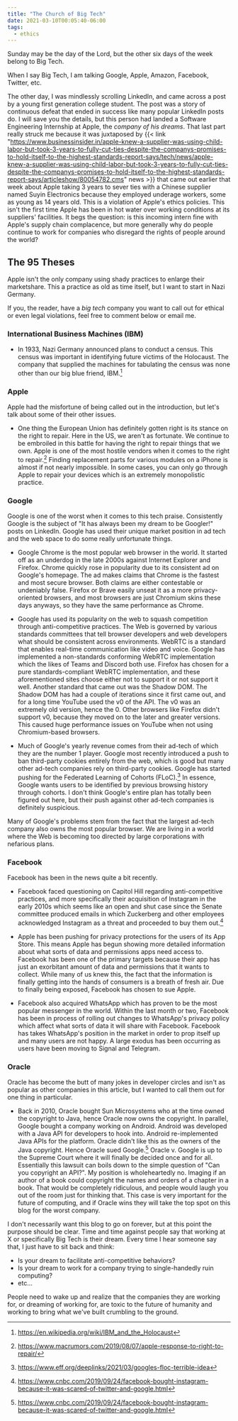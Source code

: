```yaml
---
title: "The Church of Big Tech"
date: 2021-03-10T00:05:40-06:00
tags:
  - ethics
---
```


Sunday may be the day of the Lord, but the other six days of the week belong to
Big Tech.

<!--more-->

When I say Big Tech, I am talking Google, Apple, Amazon, Facebook, Twitter, etc.

The other day, I was mindlessly scrolling LinkedIn, and came across a post by a
young first generation college student. The post was a story of continuous
defeat that ended in success like many popular LinkedIn posts do. I will save
you the details, but this person had landed a Software Engineering Internship at
Apple, the _company of his dreams_. That last part really struck me because it
was juxtaposed by
{{< link "https://www.businessinsider.in/apple-knew-a-supplier-was-using-child-labor-but-took-3-years-to-fully-cut-ties-despite-the-companys-promises-to-hold-itself-to-the-highest-standards-report-says/tech/news/apple-knew-a-supplier-was-using-child-labor-but-took-3-years-to-fully-cut-ties-despite-the-companys-promises-to-hold-itself-to-the-highest-standards-report-says/articleshow/80054782.cms" news >}}
that came out earlier that week about Apple taking 3 years to sever ties with a
Chinese supplier named Suyin Electronics because they employed underage workers,
some as young as 14 years old. This is a violation of Apple's ethics policies.
This isn't the first time Apple has been in hot water over working conditions at
its suppliers' facilities. It begs the question: is this incoming intern fine
with Apple's supply chain complacence, but more generally why do people continue
to work for companies who disregard the rights of people around the world?

## The 95 Theses

Apple isn't the only company using shady practices to enlarge their marketshare.
This a practice as old as time itself, but I want to start in Nazi Germany.

If you, the reader, have a _big tech_ company you want to call out for ethical
or even legal violations, feel free to comment below or email me.

### International Business Machines (IBM)

- In 1933, Nazi Germany announced plans to conduct a census. This census was
  important in identifying future victims of the Holocaust. The company that
  supplied the machines for tabulating the census was none other than our big
  blue friend, IBM.[^1]

### Apple

Apple had the misfortune of being called out in the introduction, but let's talk
about some of their other issues.

- One thing the European Union has definitely gotten right is its stance on the
  right to repair. Here in the US, we aren't as fortunate. We continue to be
  embroiled in this battle for having the right to repair things that we own.
  Apple is one of the most hostile vendors when it comes to the right to
  repair.[^2] Finding replacement parts for various modules on a iPhone is
  almost if not nearly impossible. In some cases, you can only go through Apple
  to repair your devices which is an extremely monopolistic practice.

### Google

Google is one of the worst when it comes to this tech praise. Consistently
Google is the subject of "It has always been my dream to be Googler!" posts on
LinkedIn. Google has used their unique market position in ad tech and the web
space to do some really unfortunate things.

- Google Chrome is the most popular web browser in the world. It started off as
  an underdog in the late 2000s against Internet Explorer and Firefox. Chrome
  quickly rose in popularity due to its consistent ad on Google's homepage. The
  ad makes claims that Chrome is the fastest and most secure browser. Both
  claims are either contestable or undeniably false. Firefox or Brave easily
  unseat it as a more privacy-oriented browsers, and most browsers are just
  Chromium skins these days anyways, so they have the same performance as
  Chrome.

- Google has used its popularity on the web to squash competition through
  anti-competitive practices. The Web is governed by various standards
  committees that tell browser developers and web developers what should be
  consistent across environments. WebRTC is a standard that enables real-time
  communication like video and voice. Google has implemented a non-standards
  conforming WebRTC implementation which the likes of Teams and Discord both
  use. Firefox has chosen for a pure standards-compliant WebRTC implementation,
  and these aforementioned sites choose either not to support it or not support
  it well. Another standard that came out was the Shadow DOM. The Shadow DOM has
  had a couple of iterations since it first came out, and for a long time
  YouTube used the v0 of the API. The v0 was an extremely old version, hence
  the 0. Other browsers like Firefox didn't support v0, because they moved on to
  the later and greater versions. This caused huge performance issues on YouTube
  when not using Chromium-based browsers.

- Much of Google's yearly revenue comes from their ad-tech of which they are the
  number 1 player. Google most recently introduced a push to ban third-party
  cookies entirely from the web, which is good but many other ad-tech companies
  rely on third-party cookies. Google has started pushing for the Federated
  Learning of Cohorts (FLoC).[^3] In essence, Google wants users to be
  identified by previous browsing history through cohorts. I don't think
  Google's entire plan has totally been figured out here, but their push against
  other ad-tech companies is definitely suspicious.

Many of Google's problems stem from the fact that the largest ad-tech company
also owns the most popular browser. We are living in a world where the Web is
becoming too directed by large corporations with nefarious plans.

### Facebook

Facebook has been in the news quite a bit recently.

- Facebook faced questioning on Capitol Hill regarding anti-competitive
  practices, and more specifically their acquisition of Instagram in the early
  2010s which seems like an open and shut case since the Senate committee
  produced emails in which Zuckerberg and other employees acknowledged Instagram
  as a threat and proceeded to buy them out.[^4]

- Apple has been pushing for privacy protections for the users of its App Store.
  This means Apple has begun showing more detailed information about what sorts
  of data and permissions apps need access to. Facebook has been one of the
  primary targets because their app has just an exorbitant amount of data and
  permissions that it wants to collect. While many of us knew this, the fact
  that the information is finally getting into the hands of consumers is a
  breath of fresh air. Due to finally being exposed, Facebook has chosen to sue
  Apple.

- Facebook also acquired WhatsApp which has proven to be the most popular
  messenger in the world. Within the last month or two, Facebook has been in
  process of rolling out changes to WhatsApp's privacy policy which affect what
  sorts of data it will share with Facebook. Facebook has takes WhatsApp's
  position in the market in order to prop itself up and many users are not
  happy. A large exodus has been occurring as users have been moving to Signal
  and Telegram.

### Oracle

Oracle has become the butt of many jokes in developer circles and isn't as
popular as other companies in this article, but I wanted to call them out for
one thing in particular.

- Back in 2010, Oracle bought Sun Microsystems who at the time owned the
  copyright to Java, hence Oracle now owns the copyright. In parallel, Google
  bought a company working on Android. Android was developed with a Java API for
  developers to hook into. Android re-implemented Java APIs for the platform.
  Oracle didn't like this as the owners of the Java copyright. Hence Oracle sued
  Google.[^5] Oracle v. Google is up to the Supreme Court where it will finally
  be decided once and for all. Essentially this lawsuit can boils down to the
  simple question of "Can you copyright an API?". My position is wholeheartedly
  no. Imaging if an author of a book could copyright the names and orders of a
  chapter in a book. That would be completely ridiculous, and people would laugh
  you out of the room just for thinking that. This case is very important for
  the future of computing, and if Oracle wins they will take the top spot on
  this blog for the worst company.

I don't necessarily want this blog to go on forever, but at this point the
purpose should be clear. Time and time against people say that working at X or
specifically Big Tech is their dream. Every time I hear someone say that, I just
have to sit back and think:

- Is your dream to facilitate anti-competitive behaviors?
- Is your dream to work for a company trying to single-handedly ruin computing?
- etc...

People need to wake up and realize that the companies they are working for, or
dreaming of working for, are toxic to the future of humanity and working to
bring what we've built crumbling to the ground.

[^1]: https://en.wikipedia.org/wiki/IBM_and_the_Holocaust
[^2]: https://www.macrumors.com/2019/08/07/apple-response-to-right-to-repair/
[^3]: https://www.eff.org/deeplinks/2021/03/googles-floc-terrible-idea
[^4]:
    https://www.cnbc.com/2019/09/24/facebook-bought-instagram-because-it-was-scared-of-twitter-and-google.html

[^5]:
    https://www.cnbc.com/2019/09/24/facebook-bought-instagram-because-it-was-scared-of-twitter-and-google.html
